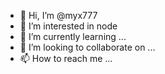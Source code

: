 - 👋 Hi, I’m @myx777
- 👀 I’m interested in node
- 🌱 I’m currently learning ...
- 💞️ I’m looking to collaborate on ...
- 📫 How to reach me ...

<!---
myx777/myx777 is a ✨ special ✨ repository because its `README.md` (this file) appears on your GitHub profile.
You can click the Preview link to take a look at your changes.
--->
